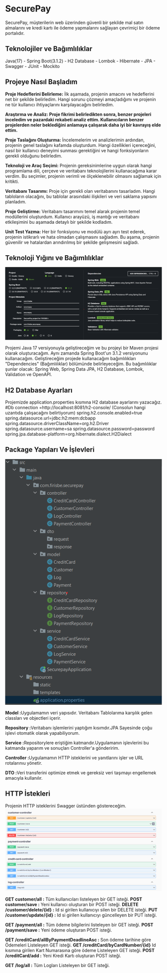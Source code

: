 <h1>SecurePay</h1>
<p>SecurePay, müşterilerin web üzerinden güvenli bir şekilde mal satın almalarını ve kredi kartı ile ödeme yapmalarını sağlayan çevrimiçi bir ödeme portalıdır.</p>

<h2>Teknolojiler ve Bağımlılıklar</h2>
<p>Java(17) - Spring Boot(3.1.2) - H2 Database - Lombok - Hibernate - JPA - Swagger - JUnit - Mockito</p>

<h2>Projeye Nasıl Başladım</h2>
<p><b>Proje Hedeflerini Belirleme:</b> İlk aşamada, projenin amacını ve hedeflerini net bir şekilde belirledim. Hangi sorunu çözmeyi amaçladığımı ve projenin ne tür kullanıcı ihtiyaçlarını karşılayacağını belirledim.

<b><b>Araştırma ve Analiz:</b> Proje fikrimi belirledikten sonra, benzer projeleri inceledim ve pazardaki rekabeti analiz ettim. Kullanıcıların benzer projelerden neler beklediğini anlamaya çalışarak daha iyi bir kavrayış elde ettim.

Proje Taslağını Oluşturma:</b> İncelemelerim ve analizlerimin ardından, projenin genel taslağını kafamda oluşturdum. Hangi özellikleri içereceğini, nasıl bir kullanıcı deneyimi sunması gerektiğini ve hangi fonksiyonların gerekli olduğunu belirledim.

<b>Teknoloji ve Araç Seçimi:</b> Projenin gereksinimlerine uygun olarak hangi programlama dili, çerçeve ve veritabanı teknolojilerini kullanacağıma karar verdim. Bu seçimler, projenin verimli ve ölçeklenebilir olmasını sağlamak için kritikti.

<b>Veritabanı Tasarımı:</b> Proje için gerekli olan veritabanını tasarladım. Hangi tabloların olacağını, bu tablolar arasındaki ilişkileri ve veri saklama yapısını planladım.

<b>Proje Geliştirme:</b> Veritabanı tasarımını temel alarak projenin temel modüllerini oluşturdum. Kullanıcı arayüzü, iş mantığı ve veritabanı etkileşimini bu aşamada detaylı bir şekilde kodladım.

<b>Unit Test Yazma:</b> Her bir fonksiyonu ve modülü ayrı ayrı test ederek, projenin istikrarlı ve hata olmadan çalışmasını sağladım. Bu aşama, projenin güvenilir ve hatalardan arındırılmış bir şekilde gelişmesini sağladı.</p>

<h2>Teknoloji Yığını ve Bağımlılıklar</h2>

<p>
<img src="images/startspring.png" alt="Startspring">

Projemi Java 17 versiyonuyla geliştireceğim ve bu projeyi bir Maven projesi olarak oluşturacağım. Aynı zamanda Spring Boot'un 3.1.2 versiyonunu kullanacağım. Geliştireceğim projede kullanacağım bağımlılıkları "Dependencies" (Bağımlılıklar) bölümünde belirleyeceğim. Bu bağımlılıklar şunlar olacak: Spring Web, Spring Data JPA, H2 Database, Lombok, Validation ve OpenAPI.</p>

<h2>H2 Database Ayarları</h2>
<p>Projemizde application.properties kısmına H2 database ayarlarını yazacağız.
#Db connection =http://localhost:8081/h2-console/ (Consolun hangi uzantıda çalışacağını belirtiyorum)
spring.h2.console.enabled=true
spring.datasource.url=jdbc:h2:mem:dcbapp
spring.datasource.driverClassName=org.h2.Driver
spring.datasource.username=sa
spring.datasource.password=password
spring.jpa.database-platform=org.hibernate.dialect.H2Dialect
</p>

<h2>Package Yapıları Ve İşlevleri</h2>
<p>
<img src="images/package.png" alt="Package">

<b>Model :</b>Uygulamamın veri yapısıdır. Veritabanı Tablolarıma karşılık gelen classları ve objectleri içerir. 

<b>Repository :</b>Veritabanı işlemlerini yaptığım kısımdır.JPA Sayesinde çoğu işlevi otomatik olarak yapabiliyorum.

<b>Service :</b>Repositorylere eriştiğim katmandır.Uygulamanın işlevlerini bu katmanda yaparım ve sonuçları Controller'a gönderirim.

<b>Controller :</b>Uygulamamın HTTP isteklerini ve yanıtlarını işler ve URL rotalarınıu yönetir.

<b>DTO :</b>Veri transferini optimize etmek ve gereksiz veri taşımayı engellemek amacıyla kullanılır.

</p>

<h2>HTTP İstekleri</h2>
<p> Projenin HTTP isteklerini Swagger üstünden göstereceğim.
<img src="images/swagger.png" alt="Swagger">

<b>GET customer/all :</b>  Tüm kullanıcıları listeleyen bir GET isteği.
<b>POST customer/save :</b> Yeni kullanıcı oluşturan bir POST isteği.
<b>DELETE /customer/delete/{id} :</b> Id si girilen kullanıcıyı silen bir DELETE isteği. 
<b>PUT /customer/update/{id} :</b> Id si girilen kullanıcıyı güncelleyen bir PUT isteği.

<b>GET /payment/all :</b> Tüm ödeme bilgilerini listeleyen bir GET isteği.
<b>POST /payment/save :</b> Yeni ödeme oluşturan POST isteği.

<b>GET /creditCard/allByPaymentDeadlineAsc :</b> Son ödeme tarihine göre Ödemeleri Listeleyen GET isteği.
<b>GET /creditCard/byCardNumber/{id}</b> Id kısmına girilen Kart Numarasına göre ödeme Listeleyen GET isteği.
<b>POST /creditCard/add :</b> Yeni Kredi Kartı oluşturan POST isteği.

<b>GET /log/all :</b> Tüm Logları Listeleyen bir GET isteği.
</p>
